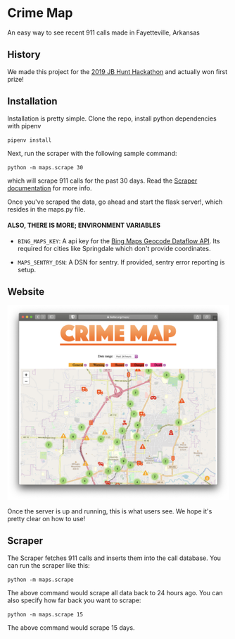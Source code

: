 # Crime Map
An easy way to see recent 911 calls made in Fayetteville, Arkansas

## History
We made this project for the [2019 JB Hunt Hackathon](https://hackathon.jbhunt.com/home) and actually won first prize!

## Installation
Installation is pretty simple. Clone the repo, install python dependencies with pipenv

`pipenv install`

Next, run the scraper with the following sample command:

`python -m maps.scrape 30`

which will scrape 911 calls for the past 30 days. Read the [Scraper documentation](#scraper) for more info.

Once you've scraped the data, go ahead and start the flask server!, which resides in the maps.py file.

#### ALSO, THERE IS MORE; ENVIRONMENT VARIABLES
- `BING_MAPS_KEY`: A api key for the [Bing Maps Geocode Dataflow API](https://docs.microsoft.com/en-us/bingmaps/spatial-data-services/geocode-dataflow-api/). Its required for cities like Springdale which don't provide coordinates.

- `MAPS_SENTRY_DSN`: A DSN for sentry. If provided, sentry error reporting is setup.


## Website
![A view of the main map view](screenshots/main.png)

Once the server is up and running, this is what users see. We hope it's pretty clear on how to use!

## Scraper

The Scraper fetches 911 calls and inserts them into the call database. You can run the scraper like this:

`python -m maps.scrape`

The above command would scrape all data back to 24 hours ago. You can also specify how far back you want to scrape:

`python -m maps.scrape 15`

The above command would scrape 15 days. 
